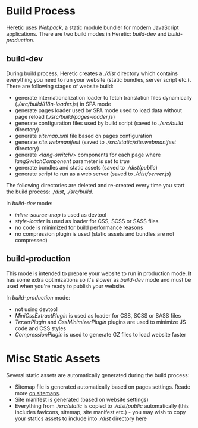 # Build Process

Heretic uses *Webpack*, a static module bundler for modern JavaScript applications. There are two build modes in Heretic: *build-dev* and *build-production*.

## build-dev

During build process, Heretic creates a *./dist* directory which contains everything you need to run your website (static bundles, server script etc.). There are following stages of website build:

* generate internationalization loader to fetch translation files dynamically (*./src/build/i18n-loader.js*) in SPA mode
* generate pages loader used by SPA mode used to load data without page reload (*./src/build/pages-loader.js*)
* generate configuration files used by build script (saved to *./src/build* directory)
* generate *sitemap.xml* file based on pages configuration
* generate *site.webmanifest* (saved to *./src/static/site.webmanifest* directory)
* generate *&lt;lang-switch/&gt;* components for each page where *langSwitchComponent* parameter is set to *true*
* generate bundles and static assets (saved to *./dist/public*)
* generate script to run as a web server (saved to *./dist/server.js*)

The following directories are deleted and re-created every time you start the build process: *./dist*, *./src/build*.

In *build-dev* mode:

* *inline-source-map* is used as devtool
* *style-loader* is used as loader for CSS, SCSS or SASS files
* no code is minimized for build performance reasons
* no compression plugin is used (static assets and bundles are not compressed)

## build-production

This mode is intended to prepare your website to run in production mode. It has some extra optimizations so it's slower as *build-dev* mode and must be used when you're ready to publish your website.

In *build-production* mode:

* not using devtool
* *MiniCssExtractPlugin* is used as loader for CSS, SCSS or SASS files
* *TerserPlugin* and *CssMinimizerPlugin* plugins are used to minimize JS code and CSS styles
* *CompressionPlugin* is used to generate GZ files to load website faster

# Misc Static Assets

Several static assets are automatically generated during the build process:

* Sitemap file is generated automatically based on pages settings. Reade more [on sitemaps](pages.md).
* Site manifest is generated (based on website settings)
* Everything from *./src/static* is copied to *./dist/public* automatically (this includes favicons, sitemap, site manifest etc.) - you may wish to copy your statics assets to include into *./dist* directory here